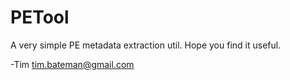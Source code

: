 
# PETool

A very simple PE metadata extraction util.
Hope you find it useful.

-Tim <tim.bateman@gmail.com>
